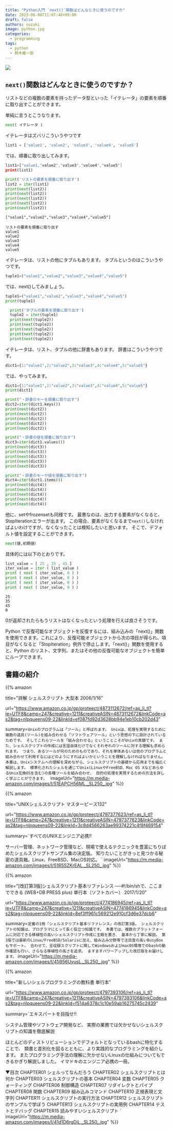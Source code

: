 ```yaml
---
title: "Python入門 `next()`関数はどんなときに使うのですか"
date: 2023-06-08T11:07:48+09:00
draft: false
authors: suzuki
image: python.jpg
categories:
  - programming
tags:
  - python
  - 鈴木維一郎
---
```


![](python.jpg)

## `next()`関数はどんなときに使うのですか？
リストなどの複数の要素を持ったデータ型といった「イテレータ」の要素を順番に取り出すことができます。

単純に言うとこうなります。

```python
next( イテレータ )
```

イテレータはズバリこういうやつです
```python
list1 = ['value1', 'value2', 'value3', 'value4', 'value5']
```

では、順番に取り出してみます。
```python
list1=["value1,"value2","value3","value4","value5"]
print(list1)

print('リストの要素を順番に取り出す')
list2 = iter(list1)
print(next(list2)) 
print(next(list2))
print(next(list2))
print(next(list2))
print(next(list2))
```

```
["value1","value2","value3","value4","value5"]

リストの要素を順番に取り出す
value1
value2
value3
value4
value5
```

イテレータは、リストの他にタプルもあります。
タプルというのはこういうやつです。
```python
tuple1=("value1","value2","value3","value4","value5")
```

では、next()してみましょう。
```python
tuple1=("value1","value2","value3","value4","value5")
print(tuple1)

  print('タプルの要素を順番に取り出す')
  tuple2 = iter(tuple1)
  print(next(tuple2)) 
  print(next(tuple2))
  print(next(tuple2))
  print(next(tuple2))
  print(next(tuple2))
```

イテレータは、リスト、タプルの他に辞書もあります。
辞書はこういうやつです。

```python
dict1={1:"value1",2:"value2",3:"value3",4:"value4",5:"value5"}
```

では、やってみます。
```python
dict1={1:"value1",2:"value2",3:"value3",4:"value4",5:"value5"}
print(dict1)

print("・辞書のキーを順番に取り出す")
dict2=iter(dict1.keys())
print(next(dict2))
print(next(dict2))
print(next(dict2))
print(next(dict2))
print(next(dict2))

print("・辞書の値を順番に取り出す")
dict3=iter(dict1.values())
print(next(dict3))
print(next(dict3))
print(next(dict3))
print(next(dict3))
print(next(dict3))

print("・辞書のキーや値を順番に取り出す")
dict4=iter(dict1.items())
print(next(dict4))
print(next(dict4))
print(next(dict4))
print(next(dict4))
print(next(dict4))
```

他に、setやfrozensetも同様です。
最悪なのは、出力する要素がなくなると、StopIterationエラーが出ます。
この場合、要素がなくなるまで`next()`しなければよいわけですが、なくなったことは検知したいと思います。
そこで、デフォルト値を設定することができます。
```python
next(値,初期値）
```

具体的には以下のとおりです。
```python
list_value = [ 25 , 35 , 45 ]
iter_value = iter ( list_value )
print ( next ( iter_value, 0 ) )
print ( next ( iter_value, 0 ) )
print ( next ( iter_value, 0 ) )
print ( next ( iter_value, 0 ) ）
```

```
25
35
45
0
```

0が返却されたらもうリストはなくなったという処理を行えば良さそうです。

Python で反復可能なオブジェクトを反復するには、組み込みの「next()」関数を使用できます。これにより、反復可能オブジェクトから次の項目が得られ、項目がなくなると「StopIteration」例外で停止します。「next()」関数を使用すると、Python のリスト、文字列、またはその他の反復可能なオブジェクトを簡単にループできます。


## 書籍の紹介
{{% amazon

title="詳解 シェルスクリプト 大型本  2006/1/16"

url="https://www.amazon.co.jp/gp/proteect/4873112672/ref=as_li_tl?ie=UTF8&camp=247&creative=1211&creativeASIN=4873112672&linkCode=as2&tag=nlpqueens09-22&linkId=ef087fd92d3628bb94e1eb10cb202d43"

summary=`Unixのプログラムは「ツール」と呼ばれます。
Unixは、処理を実現するために複数の道具(ツール)を組み合わせる「ソフトウェアツール」という思想の下に設計されているためです。
そしてこれらツールを「組み合わせる」ということこそがUnixの真髄です。
また、シェルスクリプトの作成には言語自体だけでなくそれぞれのツールに対する理解も求められます。
つまり、あるツールが何のためのものであり、それを単体あるいは他のプログラムと組み合わせて利用するにはどのようにすればよいかということを理解しなければなりません。
本書は、Unixシステムへの理解を深めながら、シェルスクリプトの基礎から応用までを幅広く解説します。
標準化されたシェルを通じてUnix(LinuxやFreeBSD、Mac OS XなどあらゆるUnix互換OSを含む)の各種ツールを組み合わせ、
目的の処理を実現するための方法を詳しく学ぶことができます。
`
imageUrl="https://m.media-amazon.com/images/I/51EAPCH56ML._SL250_.jpg"
%}}

{{% amazon

title="UNIXシェルスクリプト マスターピース132"

url="https://www.amazon.co.jp/gp/proteect/4797377623/ref=as_li_tl?ie=UTF8&camp=247&creative=1211&creativeASIN=4797377623&linkCode=as2&tag=nlpqueens09-22&linkId=3c8d4566263ae99374221c4f8f469154"

summary=`すべてのUNIXエンジニア必携!!

サーバー管理、ネットワーク管理など、現場で使えるテクニックを豊富にちりばめたシェルスクリプトサンプル集の決定版。
知りたいことがきっと見つかる秘密の道具箱。Linux、FreeBSD、MacOS対応。
`
imageUrl="https://m.media-amazon.com/images/I/51R5SZKrEAL._SL250_.jpg"
%}}


{{% amazon

title="[改訂第3版]シェルスクリプト基本リファレンス ──#!/bin/shで、ここまでできる (WEB+DB PRESS plus) 単行本（ソフトカバー）  2017/1/20"

url="https://www.amazon.co.jp/gp/proteect/4774186945/ref=as_li_tl?ie=UTF8&camp=247&creative=1211&creativeASIN=4774186945&linkCode=as2&tag=nlpqueens09-22&linkId=8ef3ff961c569212e910cf3d6e37dcb6"

summary=`定番の1冊『シェルスクリプト基本リファレンス』の改訂第3版。
シェルスクリプトの知識は、プログラマにとって長く役立つ知識です。
本書では、複数のプラットフォームに対応できる移植性の高いシェルスクリプト作成に主眼を置き、
基本から丁寧に解説。
第3版では最新のLinux/FreeBSD/Solarisに加え、組み込み分野等で注目度の高いBusyBoxもサポート。
合わせて、全収録スクリプトに関してWindowsおよびmacOS環境でのbashの動作確認も行い、さらなる移植性の高さを追求。
ますますパワーアップした改訂版をお届けします。`
imageUrl="https://m.media-amazon.com/images/I/41i956UyusL._SL250_.jpg"
%}}

{{% amazon

title="新しいシェルプログラミングの教科書 単行本"

url="https://www.amazon.co.jp/gp/proteect/4797393106/ref=as_li_tl?ie=UTF8&camp=247&creative=1211&creativeASIN=4797393106&linkCode=as2&tag=nlpqueens09-22&linkId=f514a6378c1c10e59ab16275745c2439"

summary=`エキスパートを目指せ!!

システム管理やソフトウェア開発など、
実際の業務では欠かせないシェルスクリプトの知識を徹底解説

ほとんどのディストリビューションでデフォルトとなっているbashに特化することで、
類書と差別化を図るとともに、より実践的なプログラミングを紹介します。
またプログラミング手法の理解に欠かせないLinuxの仕組みについてもできるかぎり解説しました。
イマドキのエンジニア必携の一冊。

▼目次
CHAPTER01 シェルってなんだろう
CHAPTER02 シェルスクリプトとは何か
CHAPTER03 シェルスクリプトの基本
CHAPTER04 変数
CHAPTER05 クォーティング
CHAPTER06 制御構造
CHAPTER07 リダイレクトとパイプ
CHAPTER08 関数
CHAPTER09 組み込みコマンド
CHAPTER10 正規表現と文字列
CHAPTER11 シェルスクリプトの実行方法
CHAPTER12 シェルスクリプトのサンプルで学ぼう
CHAPTER13 シェルスクリプトの実用例
CHAPTER14 テストとデバッグ
CHAPTER15 読みやすいシェルスクリプト
`
imageUrl="https://m.media-amazon.com/images/I/41d1D6rgDiL._SL250_.jpg"
%}}



